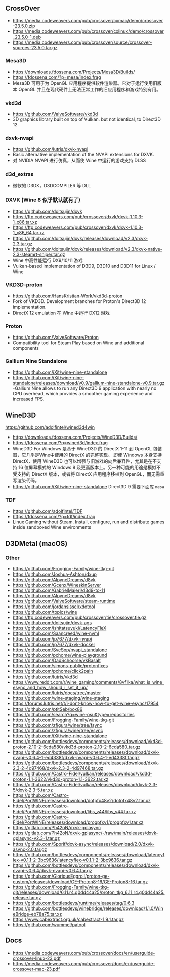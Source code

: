 ## CrossOver

- https://media.codeweavers.com/pub/crossover/cxmac/demo/crossover-23.5.0.zip
- https://media.codeweavers.com/pub/crossover/cxlinux/demo/crossover_23.5.0-1.deb
- https://media.codeweavers.com/pub/crossover/source/crossover-sources-23.5.0.tar.gz

### Mesa3D

- https://downloads.fdossena.com/Projects/Mesa3D/Builds/
- https://fdossena.com/?p=mesa/index.frag
- Mesa3D 可用于为 OpenGL 应用程序提供软件渲染器。它对于运行使用旧版本 OpenGL 并且在现代硬件上无法正常工作的旧应用程序和游戏特别有用。

### vkd3d

- https://github.com/ValveSoftware/vkd3d
- 3D graphics library built on top of Vulkan. but not identical, to Direct3D 12.

### dxvk-nvapi

- https://github.com/lutris/dxvk-nvapi
- Basic alternative implementation of the NVAPI extensions for DXVK.
- 对 NVIDIA NVAPI 进行仿真，从而使 Wine 中运行的游戏支持 DLSS

### d3d_extras

- 微软的 D3DX，D3DCOMPILER 等 DLL

### DXVK (Wine 8 似乎默认就有了)

- https://github.com/doitsujin/dxvk
- https://ftp.codeweavers.com/pub/crossover/dxvk/dxvk-1.10.3-1_x86.tar.xz
- https://ftp.codeweavers.com/pub/crossover/dxvk/dxvk-1.10.3-1_x86_64.tar.xz
- https://github.com/doitsujin/dxvk/releases/download/v2.3/dxvk-2.3.tar.gz
- https://github.com/doitsujin/dxvk/releases/download/v2.3/dxvk-native-2.3-steamrt-sniper.tar.gz
- Wine 中高性能运行 DX9/10/11 游戏
- Vulkan-based implementation of D3D9, D3D10 and D3D11 for Linux / Wine

### VKD3D-proton

- https://github.com/HansKristian-Work/vkd3d-proton
- Fork of VKD3D. Development branches for Proton's Direct3D 12 implementation.
- DirectX 12 emulation 在 Wine 中运行 DX12 游戏

### Proton

- https://github.com/ValveSoftware/Proton
- Compatibility tool for Steam Play based on Wine and additional components

### Gallium Nine Standalone

- https://github.com/iXit/wine-nine-standalone
- https://github.com/iXit/wine-nine-standalone/releases/download/v0.9/gallium-nine-standalone-v0.9.tar.gz
  -Gallium Nine allows to run any Direct3D 9 application with nearly no CPU overhead, which provides a smoother gaming experience and increased FPS.

## WineD3D

https://github.com/adolfintel/wined3d4win

- https://downloads.fdossena.com/Projects/WineD3D/Builds/
- https://fdossena.com/?p=wined3d/index.frag
- WineD3D For Windows 是基于 WineD3D 的 DirectX 1-11 到 OpenGL 包装器，它几乎是Wine中使用的 DirectX 的完整实现。
  即使 Windows 本身支持 DirectX，使用 WineD3D 也可以增强与旧游戏的向后兼容性，尤其是在不支持 16 位屏幕模式的 Windows 8 及更高版本上。另一种可能的用途是模拟不受支持的 DirectX 版本，或者将 DirectX 应用程序移植到 OpenGL，而无需重写渲染代码。
- https://github.com/iXit/wine-nine-standalone  Direct3D 9 需要下面库 `mesa`

### TDF

- https://github.com/adolfintel/TDF
- https://fdossena.com/?p=tdf/index.frag
- Linux Gaming without Steam. Install, configure, run and distribute games inside sandboxed Wine environments

## D3DMetal (macOS)

### Other

- https://github.com/Frogging-Family/wine-tkg-git
- https://github.com/Joshua-Ashton/dxup
- https://github.com/AlpyneDreams/d8vk
- https://github.com/Gcenx/WineskinServer
- https://github.com/GabrielMajeri/d3d9-to-11
- https://github.com/AlpyneDreams/d8vk
- https://github.com/ValveSoftware/steam-runtime
- https://github.com/jordansissel/xdotool
- https://github.com/topics/wine
- https://ftp.codeweavers.com/pub/crossover/tie/crossover.tie.gz
- https://github.com/doitsujin/dxvk-ags
- https://github.com/ishitatsuyuki/LatencyFleX
- https://github.com/Saancreed/wine-nvml
- https://github.com/jp7677/dxvk-nvapi
- https://github.com/jp7677/dxvk-docker
- https://github.com/SveSop/nvapi_standalone
- https://github.com/pchome/wine-playground
- https://github.com/DadSchoorse/vkBasalt
- https://github.com/simons-public/protonfixes
- https://github.com/pchome/click2pain
- https://github.com/lutris/vkd3d
- https://www.reddit.com/r/wine_gaming/comments/8vf1ka/what_is_wine_esync_and_how_should_i_set_it_up/
- https://github.com/lutris/docs/tree/master
- https://github.com/wine-staging/wine-staging
- https://forums.lutris.net/t/i-dont-know-how-to-get-wine-esync/17954
- https://github.com/ptitSeb/box86
- https://github.com/search?q=wine-osu&type=repositories
- https://github.com/Frogging-Family/wine-tkg-git
- https://github.com/zfigura/wine/tree/fsync
- https://github.com/zfigura/wine/tree/esync
- https://github.com/iXit/wine-nine-standalone
- https://github.com/bottlesdevs/components/releases/download/vkd3d-proton-2.10-2-6cda580/vkd3d-proton-2.10-2-6cda580.tar.gz
- https://github.com/bottlesdevs/components/releases/download/dxvk-nvapi-v0.6.4-1-ed4338f/dxvk-nvapi-v0.6.4-1-ed4338f.tar.gz
- https://github.com/bottlesdevs/components/releases/download/dxvk-2.3-2-4d97468/dxvk-2.3-2-4d97468.tar.gz
- https://github.com/Castro-Fidel/vulkan/releases/download/vkd3d-proton-1.1-3622/vkd3d-proton-1.1-3622.tar.xz
- https://github.com/Castro-Fidel/vulkan/releases/download/dxvk-2.3-5/dxvk-2.3-5.tar.xz
- https://github.com/Castro-Fidel/PortWINE/releases/download/dotpfx48v2/dotpfx48v2.tar.xz
- https://github.com/Castro-Fidel/PortWINE/releases/download/libs_v44/libs_v44.tar.xz
- https://github.com/Castro-Fidel/PortWINE/releases/download/progpfxv1/progpfxv1.tar.xz
- https://gitlab.com/Ph42oN/dxvk-gplasync
- https://gitlab.com/Ph42oN/dxvk-gplasync/-/raw/main/releases/dxvk-gplasync-v2.3-1.tar.gz
- https://github.com/Sporif/dxvk-async/releases/download/2.0/dxvk-async-2.0.tar.gz
- https://github.com/bottlesdevs/components/releases/download/latencyflex-v0.1.1-2-3bc9636/latencyflex-v0.1.1-2-3bc9636.tar.gz
- https://github.com/bottlesdevs/components/releases/download/dxvk-nvapi-v0.6.4/dxvk-nvapi-v0.6.4.tar.gz
- https://github.com/GloriousEggroll/proton-ge-custom/releases/download/GE-Proton8-16/GE-Proton8-16.tar.gz
- https://github.com/Frogging-Family/wine-tkg-git/releases/download/6.11.r4.g0dd44a25/proton_tkg_6.11.r4.g0dd44a25.release.tar.gz
- https://github.com/bottlesdevs/runtime/releases/tag/0.6.3
- https://github.com/bottlesdevs/winebridge/releases/download/1.1.0/WineBridge-eb78a75.tar.xz
- https://www.cabextract.org.uk/cabextract-1.9.1.tar.gz
- https://github.com/wummel/patool

## Docs

- https://media.codeweavers.com/pub/crossover/docs/en/userguide-crossover-linux-23.pdf
- https://media.codeweavers.com/pub/crossover/docs/en/userguide-crossover-mac-23.pdf
